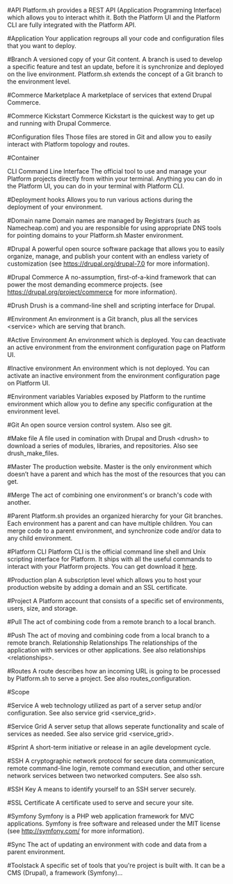 #API
Platform.sh provides a REST API (Application Programming
Interface) which allows you to interact whith it. Both the
Platform UI and the Platform CLI are fully integrated with the
Platform API.

#Application
Your application regroups all your code and configuration files
that you want to deploy.

#Branch
A versioned copy of your Git content. A branch is used to develop
a specific feature and test an update, before it is synchronize
and deployed on the live environment. Platform.sh extends the
concept of a Git branch to the environment level.

#Commerce Marketplace
A marketplace of services that extend Drupal Commerce.

#Commerce Kickstart
Commerce Kickstart is the quickest way to get up and running with
Drupal Commerce.

#Configuration files
Those files are stored in Git and allow you to easily interact
with Platform topology and routes.

#Container

CLI Command Line Interface The official tool to use and manage your
Platform projects directly from within your terminal. Anything you can
do in the Platform UI, you can do in your terminal with Platform CLI.

#Deployment hooks
Allows you to run various actions during the deployment of your
environment.

#Domain name
Domain names are managed by Registrars (such as Namecheap.com) and
you are responsible for using appropriate DNS tools for pointing
domains to your Platform.sh Master environment.

#Drupal 
A powerful open source software package that allows
you to easily organize, manage, and publish your content with an
endless variety of customization (see <https://drupal.org/drupal-7.0>
for more information).

#Drupal Commerce
A no-assumption, first-of-a-kind framework that can power the most
demanding ecommerce projects. (see
<https://drupal.org/project/commerce> for more information).

#Drush
Drush is a command-line shell and scripting interface for Drupal.

#Environment
An environment is a Git branch, plus all the services \<service\>
which are serving that branch.

#Active Environment 
An environment which is deployed. You can deactivate an active environment from the
environment configuration page on Platform UI.

#Inactive environment
An environment which is not
deployed. You can activate an inactive environment from the
environment configuration page on Platform UI.

#Environment variables
Variables exposed by Platform to the runtime environment which allow you to define any
specific configuration at the environment level.

#Git
An open source version control system. Also see git.

#Make file
A file used in comination with Drupal and Drush \<drush\> to
download a series of modules, libraries, and repositories. Also
see drush\_make\_files.

#Master
The production website. Master is the only environment which
doesn’t have a parent and which has the most of the resources that
you can get.

#Merge
The act of combining one environment's or branch's code with
another.

#Parent
Platform.sh provides an organized hierarchy for your Git branches.
Each environment has a parent and can have multiple children. You
can merge code to a parent environment, and synchronize code
and/or data to any child environment.


#Platform CLI 
Platform CLI is the official command line
shell and Unix scripting interface for Platform. It ships with all the
useful commands to interact with your Platform projects. You can get
download it [here](https://github.com/commerceguys/platform-cli).

#Production plan
A subscription level which allows you to host your production
website by adding a domain and an SSL certificate.

#Project
A Platform account that consists of a specific set of
environments, users, size, and storage.

#Pull
The act of combining code from a remote branch to a local branch.

#Push
The act of moving and combining code from a local branch to a
remote branch.
Relationship Relationships The relationships of the application with
services or other applications. See also
relationships \<relationships\>.

#Routes
A route describes how an incoming URL is going to be processed by
Platform.sh to serve a project. See also routes\_configuration.

#Scope


#Service
A web technology utilized as part of a server setup and/or
configuration. See also service grid \<service\_grid\>.

#Service Grid
A server setup that allows seperate functionality and scale of
services as needed. See also service grid \<service\_grid\>.

#Sprint
A short-term initiative or release in an agile development cycle.

#SSH
A cryptographic network protocol for secure data communication,
remote command-line login, remote command execution, and other
sercure network services between two networked computers. See also
ssh.

#SSH Key
A means to identify yourself to an SSH server securely.

#SSL Certificate
A certificate used to serve and secure your site.

#Symfony
Symfony is a PHP web application framework for MVC applications.
Symfony is free software and released under the MIT license (see
<http://symfony.com/> for more information).

#Sync
The act of updating an environment with code and data from a
parent environment.

#Toolstack
A specific set of tools that you're project is built with. It can
be a CMS (Drupal), a framework (Symfony)...